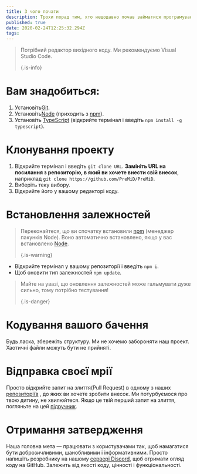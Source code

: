 ```yaml
---
title: З чого почати
description: Трохи порад тим, хто нещодавно почав займатися програмуванням
published: true
date: 2020-02-24T12:25:32.294Z
tags:
---
```


> Потрібний редактор вихідного коду. Ми рекомендуємо Visual Studio Code. 
> 
> {.is-info}

# Вам знадобиться:
1. Установіть[Git](https://git-scm.com/).
2. Установіть[Node](https://nodejs.org/en/) (приходить з [npm](https://www.npmjs.com/)).
3. Установіть [TypeScript](https://www.typescriptlang.org/index.html#download-links) (відкрийте термінал і введіть `npm install -g typescript`).

# Клонування проекту
1. Відкрийте термінал і введіть `git clone URL`. **Замініть URL на посилання з репозиторію, в який ви хочете внести свій внесок**, наприклад `git clone https://github.com/PreMiD/PreMiD`.
2. Виберіть теку вибору.
3. Відкрийте його у вашому редакторі коду.

# Встановлення залежностей
> Переконайтеся, що ви спочатку встановили [npm](https://www.npmjs.com/) (менеджер пакунків Node). Воно автоматично встановлено, якщо у вас встановлено [Node](https://nodejs.org/en/). 
> 
> {.is-warning}

- Відкрийте термінал у вашому репозиторії і введіть `npm i`.
- Щоб оновити тип залежностей `npm update`.

> Майте на увазі, що оновлення залежностей може гальмувати дуже сильно, тому потрібно тестування! 
> 
> {.is-danger}

# Кодування вашого бачення
Будь ласка, збережіть структуру. Ми не хочемо забороняти наш проект. Хаотичні файли можуть бути не прийняті.

# Відправка своєї мрії
Просто відкрийте запит на злиття(Pull Request) в одному з наших [репозиторіїв](https://github.com/PreMiD/) , до яких ви хочете зробити внесок. Ми потурбуємося про твою дитину, не хвилюйтеся. Якщо це твій перший запит на злиття, погляньте на цей [підручник](https://help.github.com/en/articles/creating-a-pull-request).

# Отримання затвердження
Наша головна мета — працювати з користувачами так, щоб намагатися бути доброзичливими, шанобливими і інформативними. Просто напишіть розробнику на нашому [сервері Discord](https://discord.gg/WvfVZ8T), щоб отримати огляд коду на GitHub. Залежить від якості коду, цінності і функціональності.